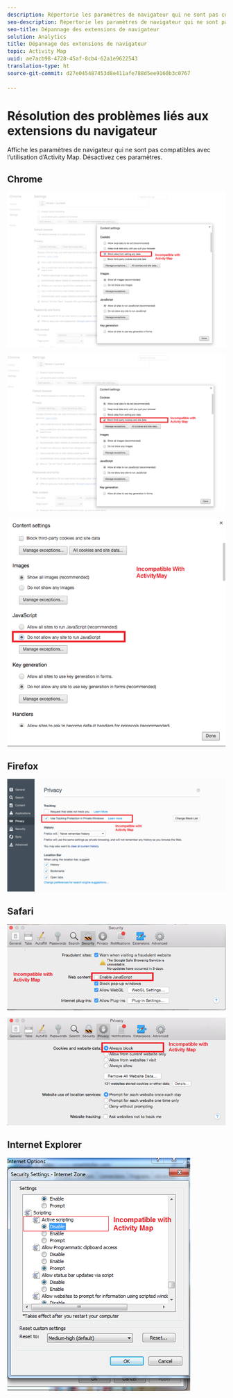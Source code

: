 ```yaml
---
description: Répertorie les paramètres de navigateur qui ne sont pas compatibles avec l’utilisation d’Activity Map. Désactivez ces paramètres.
seo-description: Répertorie les paramètres de navigateur qui ne sont pas compatibles avec l’utilisation d’Activity Map. Désactivez ces paramètres.
seo-title: Dépannage des extensions de navigateur
solution: Analytics
title: Dépannage des extensions de navigateur
topic: Activity Map
uuid: ae7acb98-4728-45af-8cb4-62a1e9622543
translation-type: ht
source-git-commit: d27e045487453d8e411afe788d5ee9160b3c0767

---
```



# Résolution des problèmes liés aux extensions du navigateur

Affiche les paramètres de navigateur qui ne sont pas compatibles avec l’utilisation d’Activity Map. Désactivez ces paramètres.

## Chrome

![](assets/Chrome1.png)

![](assets/Chrome2.png)

![](assets/Chrome3.png)

## Firefox

![](assets/Firefox.png)

## Safari

![](assets/Safari1.png)

![](assets/Safari2.png)

## Internet Explorer

![](assets/IE1.png)
